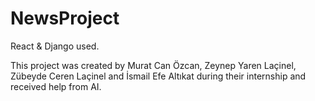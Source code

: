 # NewsProject
 React & Django used.

This project was created by Murat Can Özcan, Zeynep Yaren Laçinel, Zübeyde Ceren Laçinel and İsmail Efe Altıkat during their internship and received help from AI.